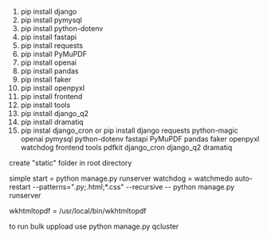 1. pip install django
2. pip install pymysql
3. pip install python-dotenv
4. pip install fastapi
5. pip install requests
6. pip install PyMuPDF
7. pip install openai
8. pip install pandas
9. pip install faker
10. pip install openpyxl
12. pip install frontend
13. pip install tools
14. pip install django_q2
15. pip install dramatiq
16. pip instal django_cron
or 
pip install django requests python-magic openai pymysql python-dotenv fastapi PyMuPDF pandas faker openpyxl watchdog frontend tools pdfkit django_cron django_q2 dramatiq



create "static" folder in root directory

simple start = python manage.py runserver
watchdog = watchmedo auto-restart --patterns="*.py;*.html;*.css" --recursive -- python manage.py runserver


wkhtmltopdf = /usr/local/bin/wkhtmltopdf

to run bulk uppload use 
python manage.py qcluster

